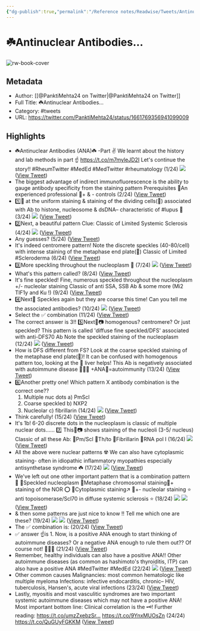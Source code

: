 ```yaml
---
{"dg-publish":true,"permalink":"/Reference notes/Readwise/Tweets/Antinuclear Antibodies.../"}
---
```


# ☘️Antinuclear Antibodies...

![rw-book-cover](https://pbs.twimg.com/profile_images/1639563619259273217/9MJnze2v.jpg)

## Metadata
- Author: [[@PanktiMehta24 on Twitter\|@PanktiMehta24 on Twitter]]
- Full Title: ☘️Antinuclear Antibodies...
- Category: #tweets
- URL: https://twitter.com/PanktiMehta24/status/1661769356941099009

## Highlights
- ☘️Antinuclear Antibodies (ANA)☘️ -Part ✌️
  We learnt about the history and lab methods in part ☝️
  https://t.co/m7myleJD2I
  Let's continue the story!! 
  #RheumTwitter #MedEd #MedTwitter #rheumatology
  (1/24) 
  ![](https://pbs.twimg.com/media/Fw_KbFgaAAAy1mY.jpg) ([View Tweet](https://twitter.com/PanktiMehta24/status/1661769356941099009))
- The biggest advantage of indirect immunofluorescence is the ability to gauge antibody specificity from the staining pattern
  Prerequisites
  🔹An experienced professional 
  🔹+ & - controls 
  (2/24) ([View Tweet](https://twitter.com/PanktiMehta24/status/1661769360216817664))
- 1️⃣👀 at the uniform staining & staining of the dividing cells(🔺) associated with Ab to histone, nucleosome & dsDNA– characteristic of #lupus 🦋
  (3/24) 
  ![](https://pbs.twimg.com/media/Fw_KbxNaEAARYLw.jpg) ([View Tweet](https://twitter.com/PanktiMehta24/status/1661769368349573121))
- 2️⃣Next, a beautiful pattern
  Clue: Classic of Limited Systemic Sclerosis
  (4/24) 
  ![](https://pbs.twimg.com/media/FxDDgoaaYAIdhLI.jpg) ([View Tweet](https://twitter.com/PanktiMehta24/status/1662043230177992704))
- Any guesses?
  (5/24) ([View Tweet](https://twitter.com/PanktiMehta24/status/1662043596852457473))
- It's indeed centromere pattern!
  Note the discrete speckles (40-80/cell) with intense staining of the metaphase end plate(🔺)
  Classic of Limited #Scleroderma
  (6/24) ([View Tweet](https://twitter.com/PanktiMehta24/status/1662043692289658880))
- 3️⃣More speckling throughout the nucleoplasm 🫥
  (7/24) 
  ![](https://pbs.twimg.com/media/FxDF9jIaYAA2fuY.jpg) ([View Tweet](https://twitter.com/PanktiMehta24/status/1662045926771556352))
- What's this pattern called? 
  (8/24) ([View Tweet](https://twitter.com/PanktiMehta24/status/1662045932358336512))
- It's fine speckled!
  Fine, numerous speckled throughout the nucleoplasm +/- nucleolar staining
  Classic of anti SSA, SSB Ab & some more (Mi2 TIF1y and Ku !) 
  (9/24) ([View Tweet](https://twitter.com/PanktiMehta24/status/1662046050167975936))
- 4️⃣Next🔬
  Speckles again but they are coarse this time! 
  Can you tell me the associated antibodies? 
  (10/24) 
  ![](https://pbs.twimg.com/media/FxDGRk8aAAA4xvf.jpg) ([View Tweet](https://twitter.com/PanktiMehta24/status/1662046270138224642))
- Select the ✅ combination
  (11/24) ([View Tweet](https://twitter.com/PanktiMehta24/status/1662046643657781248))
- The correct answer is 3!!
  5️⃣Next🔬📷
  homogenous?
  centromere?
  Or just speckled? 
  This pattern is called 'diffuse fine speckled/DFS' associated with anti-DFS70 Ab
  Note the speckled staining of the nucleoplasm
  (12/24) 
  ![](https://pbs.twimg.com/media/FxDG2j6aIAA1YJ1.jpg) ([View Tweet](https://twitter.com/PanktiMehta24/status/1662046905558507524))
- How is DFS different from FS? 
  Look at the coarse speckled staining of the metaphase end plate(🔺)!
  It can be confused with homogenous pattern too, looking at the 🐀 liver helps! 
  This Ab is negatively associated with autoimmune disease
  🔔🔔🔔 +ANA🚫=autoimmunity
  (13/24) ([View Tweet](https://twitter.com/PanktiMehta24/status/1662047013238894593))
- 6️⃣Another pretty one!
  Which pattern X antibody combination is the correct one?? 
  1) Multiple nuc dots a) PmScl
  2) Coarse speckled b) NXP2
  3) Nucleolar c) fibrillarin
  (14/24) 
  ![](https://pbs.twimg.com/media/FxDHaqiaMAETF6L.jpg) ([View Tweet](https://twitter.com/PanktiMehta24/status/1662047525904474114))
- Think carefully!
  (15/24) ([View Tweet](https://twitter.com/PanktiMehta24/status/1662047532443389952))
- It's 1b!
  6-20 discrete dots in the nucleoplasm is classic of multiple nuclear dots...... 
  7️⃣ This🔬📷 shows staining of the nucleoli (3-5/ nucleus)
  Classic of all these Ab:
  🔹Pm/Scl
  🔹Th/to
  🔹Fibrillarin
  🔹RNA pol I
  (16/24) 
  ![](https://pbs.twimg.com/media/FxDHoGLaUAYeFwt.jpg) ([View Tweet](https://twitter.com/PanktiMehta24/status/1662047756603756544))
- All the above were nuclear patterns ☢️
  We can also have cytoplasmic staining- often in idiopathic inflammatory myopathies especially antisynthetase syndrome ☘️
  (17/24) 
  ![](https://pbs.twimg.com/media/FxDHy0yakAEm3iM.jpg) ([View Tweet](https://twitter.com/PanktiMehta24/status/1662047941622898689))
- We've left out one other important pattern that is a combination pattern 🍹
  🔹Speckled nucleoplasm
  🔹Metaphase chromosomal staining🔺+ staining of the NOR ⭕
  🔹Cytoplasmic staining↗️
  🔹+- nucleolar staining 
  ⭐ anti topoisomerase/Scl70 in diffuse systemic sclerosis ⭐
  (18/24) 
  ![](https://pbs.twimg.com/media/FxDIECmagAIANEe.jpg) 
  ![](https://pbs.twimg.com/media/FxDIELpaYAA7MQm.jpg) ([View Tweet](https://twitter.com/PanktiMehta24/status/1662048238768390145))
- & then some patterns are just nice to know !! 
  Tell me which one are these? 
  (19/24) 
  ![](https://pbs.twimg.com/media/FxDIbaqaEAMYy2Q.jpg) 
  ![](https://pbs.twimg.com/media/FxDIbkUaMAABv1r.jpg) ([View Tweet](https://twitter.com/PanktiMehta24/status/1662048640901459968))
- The ✅ combination is:
  (20/24) ([View Tweet](https://twitter.com/PanktiMehta24/status/1662048646207246337))
- ✅ answer ☝️is 1.
  Now, is a positive ANA enough to start thinking of autoimmune diseases? 
  Or a negative ANA enough to rule them out??
  Of course not! 🚫🙅❌
  (21/24) ([View Tweet](https://twitter.com/PanktiMehta24/status/1662048889804038144))
- Remember, healthy individuals can also have a positive ANA!!
  Other autoimmune diseases (as common as hashimoto's thyroiditis, ITP) can also have a positive ANA
  #MedTwitter
  #MedEd
  (22/24) 
  ![](https://pbs.twimg.com/media/FxDI0l8aUAAI-HP.jpg) ([View Tweet](https://twitter.com/PanktiMehta24/status/1662049071467761664))
- Other common causes
  Malignancies: most common hematologic like multiple myeloma
  Infections: infective endocarditis, chronic– HIV, tuberculosis, Hansen's, acute viral infections 
  (23/24) ([View Tweet](https://twitter.com/PanktiMehta24/status/1662049338825244672))
- Lastly, myositis and most vasculitic syndromes are two important systemic autoimmune diseases which may not have a positive ANA! 
  Most important bottom line: Clinical correlation is the 🗝️!
  Further reading:
  https://t.co/umzZxebzSr…
  https://t.co/9YnxMUOsZn
  (24/24) https://t.co/QuGUyFGKKM ([View Tweet](https://twitter.com/PanktiMehta24/status/1662049538616733696))
